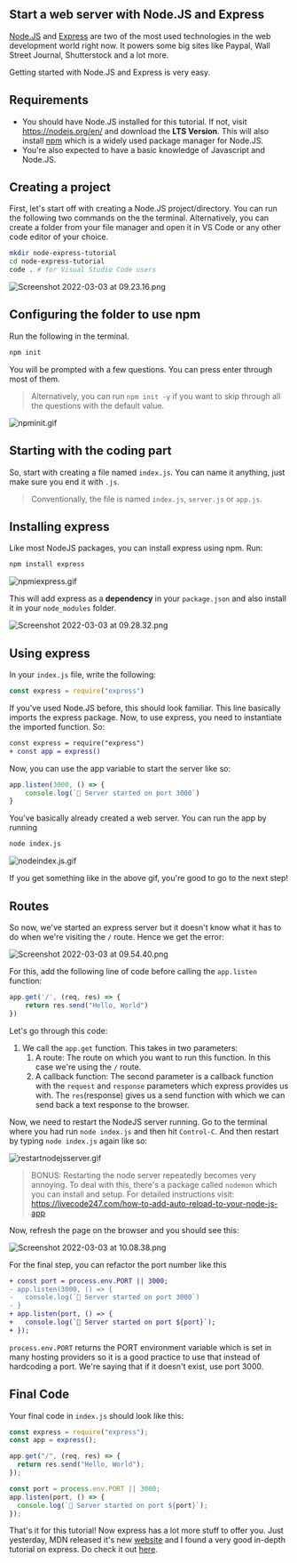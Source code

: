 ## Start a web server with Node.JS and Express

[Node.JS](https://nodejs.org/en/) and [Express](https://expressjs.com/) are two of the most used technologies in the web development world right now. It powers some big sites like Paypal, Wall Street Journal, Shutterstock and a lot more.

Getting started with Node.JS and Express is very easy.

## Requirements
- You should have Node.JS installed for this tutorial. If not, visit https://nodejs.org/en/ and download the **LTS Version**. This will also install [npm](https://nodejs.org/en/knowledge/getting-started/npm/what-is-npm/) which is a widely used package manager for Node.JS.
- You're also expected to have a basic knowledge of Javascript and Node.JS.

## Creating a project
First, let's start off with creating a Node.JS project/directory. You can run the following two commands on the the terminal. Alternatively, you can create a folder from your file manager and open it in VS Code or any other code editor of your choice. 
```sh
mkdir node-express-tutorial
cd node-express-tutorial
code . # for Visual Studio Code users
```

![Screenshot 2022-03-03 at 09.23.16.png](https://cdn.hashnode.com/res/hashnode/image/upload/v1646279609131/G2qHVOx38.png)

## Configuring the folder to use npm
Run the following in the terminal.
```sh
npm init
```
You will be prompted with a few questions. You can press enter through most of them.
> Alternatively, you can run `npm init -y` if you want to skip through all the questions with the default value.

![npminit.gif](https://cdn.hashnode.com/res/hashnode/image/upload/v1646279797992/mh5lTLqD-.gif)

## Starting with the coding part
So, start with creating a file named `index.js`. You can name it anything, just make sure you end it with `.js`.
> Conventionally, the file is named `index.js`, `server.js` or `app.js`.

## Installing express
Like most NodeJS packages, you can install express using npm. Run:
```sh
npm install express
```

![npmiexpress.gif](https://cdn.hashnode.com/res/hashnode/image/upload/v1646279888889/kVlsvGfuY.gif)

This will add express as a **dependency** in your `package.json` and also install it in your `node_modules` folder.

![Screenshot 2022-03-03 at 09.28.32.png](https://cdn.hashnode.com/res/hashnode/image/upload/v1646279919859/uSzroLgZS.png)

## Using express
In your `index.js` file, write the following:
```js
const express = require("express")
```
If you've used Node.JS before, this should look familiar. This line basically imports the express package.
Now, to use express, you need to instantiate the imported function. So:
```diff
const express = require("express")
+ const app = express()
```
Now, you can use the app variable to start the server like so:
```js
app.listen(3000, () => {
    console.log(`🚀 Server started on port 3000`)
}
```

You've basically already created a web server. You can run the app by running
```sh
node index.js
```

![nodeindex.js.gif](https://cdn.hashnode.com/res/hashnode/image/upload/v1646281402768/-LJcRAriL.gif)

If you get something like in the above gif, you're good to go to the next step!

## Routes
So now, we've started an express server but it doesn't know what it has to do when we're visiting the `/` route.  Hence we get the error:

![Screenshot 2022-03-03 at 09.54.40.png](https://cdn.hashnode.com/res/hashnode/image/upload/v1646281487165/8i6yAXewV.png)

For this, add the following line of code before calling the `app.listen` function:
```js
app.get('/', (req, res) => {
    return res.send("Hello, World")
})
```
Let's go through this code:
1. We call the `app.get` function. This takes in two parameters:
    1. A route: The route on which you want to run this function. In this case we're using the `/` route.
    2. A callback function: The second parameter is a callback function with the `request` and `response` parameters which express provides us with. The `res`(response) gives us a send function with which we can send back a text response to the browser. 

Now, we need to restart the NodeJS server running. Go to the terminal where you had run `node index.js` and then hit `Control-C`. And then restart by typing `node index.js` again like so:

![restartnodejsserver.gif](https://cdn.hashnode.com/res/hashnode/image/upload/v1646281847831/7EuhkIQ1i.gif)

> BONUS: Restarting the node server repeatedly becomes very annoying. To deal with this, there's a package called `nodemon` which you can install and setup. For detailed instructions visit: https://livecode247.com/how-to-add-auto-reload-to-your-node-js-app

Now, refresh the page on the browser and you should see this:

![Screenshot 2022-03-03 at 10.08.38.png](https://cdn.hashnode.com/res/hashnode/image/upload/v1646282325271/94UDlGOUg.png)

For the final step, you can refactor the port number like this
```diff
+ const port = process.env.PORT || 3000;
- app.listen(3000, () => {
-   console.log(`🚀 Server started on port 3000`)
- }
+ app.listen(port, () => {
+   console.log(`🚀 Server started on port ${port}`);
+ });
```
`process.env.PORT` returns the PORT environment variable which is set in many hosting providers so it is a good practice to use that instead of hardcoding a port. We're saying that if it doesn't exist, use port 3000.

## Final Code
Your final code in `index.js` should look like this:
```js
const express = require("express");
const app = express();

app.get("/", (req, res) => {
  return res.send("Hello, World");
});

const port = process.env.PORT || 3000;
app.listen(port, () => {
  console.log(`🚀 Server started on port ${port}`);
});
```

That's it for this tutorial! Now express has a lot more stuff to offer you. Just yesterday, MDN released it's new [website](https://developer.mozilla.org/en-US/) and I found a very good in-depth tutorial on express. Do check it out [here](https://developer.mozilla.org/en-US/docs/Learn/Server-side/Express_Nodejs).

